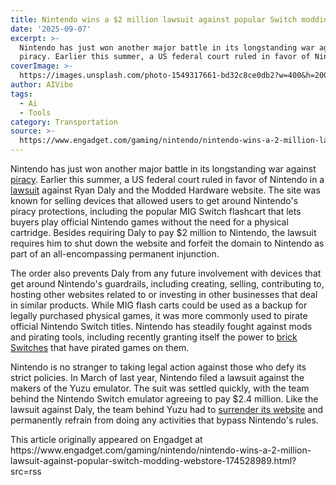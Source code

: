 ```yaml
---
title: Nintendo wins a $2 million lawsuit against popular Switch modding webstore
date: '2025-09-07'
excerpt: >-
  Nintendo has just won another major battle in its longstanding war against
  piracy. Earlier this summer, a US federal court ruled in favor of Nintendo...
coverImage: >-
  https://images.unsplash.com/photo-1549317661-bd32c8ce0db2?w=400&h=200&fit=crop&auto=format
author: AIVibe
tags:
  - Ai
  - Tools
category: Transportation
source: >-
  https://www.engadget.com/gaming/nintendo/nintendo-wins-a-2-million-lawsuit-against-popular-switch-modding-webstore-174528989.html?src=rss
---
```

<p>Nintendo has just won another major battle in its longstanding war against <a data-i13n="elm:context_link;elmt:doNotAffiliate;cpos:1;pos:1" class="no-affiliate-link" href="https://www.engadget.com/gaming/nintendo/fbi-seize-well-known-nintendo-switch-game-piracy-site-152216405.html">piracy</a>. Earlier this summer, a US federal court ruled in favor of Nintendo in a <a data-i13n="elm:context_link;elmt:doNotAffiliate;cpos:2;pos:1" class="no-affiliate-link" href="https://storage.courtlistener.com/recap/gov.uscourts.wawd.336725/gov.uscourts.wawd.336725.30.0.pdf">lawsuit</a> against Ryan Daly and the Modded Hardware website. The site was known for selling devices that allowed users to get around Nintendo's piracy protections, including the popular MIG Switch flashcart that lets buyers play official Nintendo games without the need for a physical cartridge. Besides requiring Daly to pay $2 million to Nintendo, the lawsuit requires him to shut down the website and forfeit the domain to Nintendo as part of an all-encompassing permanent injunction.</p>
<p>The order also prevents Daly from any future involvement with devices that get around Nintendo's guardrails, including creating, selling, contributing to, hosting other websites related to or investing in other businesses that deal in similar products. While MIG flash carts could be used as a backup for legally purchased physical games, it was more commonly used to pirate official Nintendo Switch titles. Nintendo has steadily fought against mods and pirating tools, including recently granting itself the power to <a data-i13n="elm:context_link;elmt:doNotAffiliate;cpos:3;pos:1" class="no-affiliate-link" href="https://www.engadget.com/gaming/nintendo/nintendo-grants-itself-the-power-to-brick-switches-with-pirated-games-162129077.html">brick Switches</a> that have pirated games on them.</p>
<span id="end-legacy-contents"></span><p>Nintendo is no stranger to taking legal action against those who defy its strict policies. In March of last year, Nintendo filed a lawsuit against the makers of the Yuzu emulator. The suit was settled quickly, with the team behind the Nintendo Switch emulator agreeing to pay $2.4 million. Like the lawsuit against Daly, the team behind Yuzu had to <a data-i13n="cpos:4;pos:1" href="https://www.engadget.com/makers-of-switch-emulator-yuzu-quickly-settle-with-nintendo-for-24-million-203204698.html">surrender its website</a> and permanently refrain from doing any activities that bypass Nintendo's rules.</p>This article originally appeared on Engadget at https://www.engadget.com/gaming/nintendo/nintendo-wins-a-2-million-lawsuit-against-popular-switch-modding-webstore-174528989.html?src=rss
